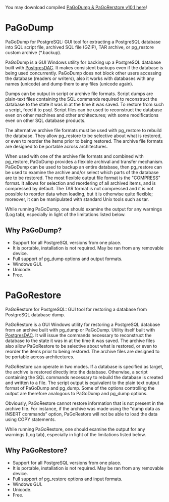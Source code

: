 You may download compiled  [PaGoDump & PaGoRerstore v10.1 here](https://github.com/pashagolub/PaGoDump-PaGoRestore/releases)!

# PaGoDump

PaGoDump for PostgreSQL: GUI tool for extracting a PostgreSQL database into SQL script file, archived SQL file (GZIP), TAR archive, or pg_restore custom archive (*.backup).

PaGoDump is a GUI Windows utility for backing up a PostgreSQL database built with [PostgresDAC](https://github.com/pashagolub/postgresdac). It makes consistent backups even if the database is being used concurrently. PaGoDump does not block other users accessing the database (readers or writers), also it works with databases with any names (unicode) and dump them to any files (unicode again).

Dumps can be output in script or archive file formats. Script dumps are plain-text files containing the SQL commands required to reconstruct the database to the state it was in at the time it was saved. To restore from such a script, feed it to psql. Script files can be used to reconstruct the database even on other machines and other architectures; with some modifications even on other SQL database products.

The alternative archive file formats must be used with pg_restore to rebuild the database. They allow pg_restore to be selective about what is restored, or even to reorder the items prior to being restored. The archive file formats are designed to be portable across architectures.

When used with one of the archive file formats and combined with pg_restore, PaGoDump provides a flexible archival and transfer mechanism. PaGoDump can be used to backup an entire database, then pg_restore can be used to examine the archive and/or select which parts of the database are to be restored. The most flexible output file format is the "COMPRESS" format. It allows for selection and reordering of all archived items, and is compressed by default. The TAR format is not compressed and it is not possible to reorder data when loading, but it is otherwise quite flexible; moreover, it can be manipulated with standard Unix tools such as tar.

While running PaGoDump, one should examine the output for any warnings (Log tab), especially in light of the limitations listed below.

## Why PaGoDump?

* Support for all PostgreSQL versions from one place.
* It is portable, installation is not required. May be ran from any removable device.
* Full support of pg_dump options and output formats.
* Windows GUI.
* Unicode.
* Free. 

# PaGoRestore

PaGoRestore for PostgreSQL: GUI tool for restoring a database from PostgreSQL database dump.

PaGoRestore is a GUI Windows utility for restoring a PostgreSQL database from an archive built with pg_dump or PaGoDump. Utility itself built with [PostgresDAC](https://github.com/pashagolub/postgresdac). It will issue the commands necessary to reconstruct the database to the state it was in at the time it was saved. The archive files also allow PaGoRestore to be selective about what is restored, or even to reorder the items prior to being restored. The archive files are designed to be portable across architectures.

PaGoRestore can operate in two modes. If a database is specified as target, the archive is restored directly into the database. Otherwise, a script containing the SQL commands necessary to rebuild the database is created and written to a file. The script output is equivalent to the plain text output format of PaGoDump and pg_dump. Some of the options controlling the output are therefore analogous to PaGoDump and pg_dump options.

Obviously, PaGoRestore cannot restore information that is not present in the archive file. For instance, if the archive was made using the “dump data as INSERT commands” option, PaGoRestore will not be able to load the data using COPY statements.

While running PaGoRestore, one should examine the output for any warnings (Log tab), especially in light of the limitations listed below.

## Why PaGoRestore?

* Support for all PostgreSQL versions from one place.
* It is portable, installation is not required. May be ran from any removable device.
* Full support of pg_restore options and input formats.
* Windows GUI.
* Unicode.
* Free. 

